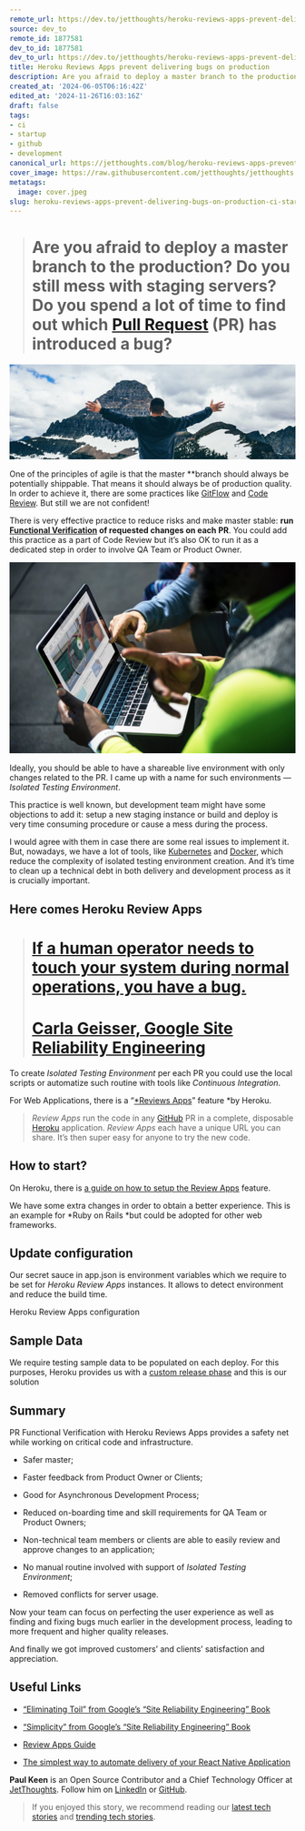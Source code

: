 ```yaml
---
remote_url: https://dev.to/jetthoughts/heroku-reviews-apps-prevent-delivering-bugs-on-production-jfb
source: dev_to
remote_id: 1877581
dev_to_id: 1877581
dev_to_url: https://dev.to/jetthoughts/heroku-reviews-apps-prevent-delivering-bugs-on-production-jfb
title: Heroku Reviews Apps prevent delivering bugs on production
description: Are you afraid to deploy a master branch to the production? Do you still mess with staging...
created_at: '2024-06-05T06:16:42Z'
edited_at: '2024-11-26T16:03:16Z'
draft: false
tags:
- ci
- startup
- github
- development
canonical_url: https://jetthoughts.com/blog/heroku-reviews-apps-prevent-delivering-bugs-on-production-ci-startup/
cover_image: https://raw.githubusercontent.com/jetthoughts/jetthoughts.github.io/master/content/blog/heroku-reviews-apps-prevent-delivering-bugs-on-production-ci-startup/cover.jpeg
metatags:
  image: cover.jpeg
slug: heroku-reviews-apps-prevent-delivering-bugs-on-production-ci-startup
---
```


> # Are you afraid to deploy a master branch to the production? Do you still mess with staging servers? Do you spend a lot of time to find out which [Pull Request](https://help.github.com/articles/about-pull-requests/) (PR) has introduced a bug?

![Photo by [Terrah Holly](https://unsplash.com/photos/nJjvUZYuLOA?utm_source=unsplash&utm_medium=referral&utm_content=creditCopyText) on [Unsplash](https://unsplash.com/?utm_source=unsplash&utm_medium=referral&utm_content=creditCopyText)](file_0.jpeg)

One of the principles of agile is that the master **branch should always be potentially shippable. That means it should always be of production quality. In order to achieve it, there are some practices like [GitFlow](https://datasift.github.io/gitflow/IntroducingGitFlow.html) and [Code Review](https://github.com/features/code-review/). But still we are not confident!

There is very effective practice to reduce risks and make master stable: **run [Functional Verification](https://en.wikipedia.org/wiki/Functional_verification) of requested changes on each PR**. You could add this practice as a part of Code Review but it’s also OK to run it as a dedicated step in order to involve QA Team or Product Owner.

![Photo by [rawpixel](https://unsplash.com/photos/aX6YUeCtds8?utm_source=unsplash&utm_medium=referral&utm_content=creditCopyText) on [Unsplash](https://unsplash.com/search/photos/testing?utm_source=unsplash&utm_medium=referral&utm_content=creditCopyText)](file_1.jpeg)

Ideally, you should be able to have a shareable live environment with only changes related to the PR. I came up with a name for such environments — *Isolated Testing Environment*.

This practice is well known, but development team might have some objections to add it: setup a new staging instance or build and deploy is very time consuming procedure or cause a mess during the process.

I would agree with them in case there are some real issues to implement it. But, nowadays, we have a lot of tools, like [Kubernetes](https://jtway.co/tagged/kubernetes) and [Docker](https://jtway.co/tagged/docker), which reduce the complexity of isolated testing environment creation. And it’s time to clean up a technical debt in both delivery and development process as it is crucially important.

## Here comes Heroku Review Apps
> # [If a human operator needs to touch your system during normal operations, you have a bug.](https://landing.google.com/sre/book/chapters/eliminating-toil.html)
> # [Carla Geisser, Google Site Reliability Engineering](https://landing.google.com/sre/book/chapters/eliminating-toil.html)

To create *Isolated Testing Environment* per each PR you could use the local scripts or automatize such routine with tools like *Continuous Integration*.

For Web Applications, there is a “[*Reviews Apps](https://devcenter.heroku.com/articles/github-integration-review-apps)” feature *by Heroku.
>  *Review Apps* run the code in any [GitHub](https://github.com) PR in a complete, disposable [Heroku](https://heroku.com) application. *Review Apps* each have a unique URL you can share. It’s then super easy for anyone to try the new code.

## How to start?

On Heroku, there is [a guide on how to setup the Review Apps](https://devcenter.heroku.com/articles/github-integration-review-apps#setup) feature.

We have some extra changes in order to obtain a better experience. This is an example for *Ruby on Rails *but could be adopted for other web frameworks.

## Update configuration

Our secret sauce in app.json is environment variables which we require to be set for *Heroku Review Apps* instances. It allows to detect environment and reduce the build time.

Heroku Review Apps configuration

## Sample Data

We require testing sample data to be populated on each deploy. For this purposes, Heroku provides us with a [custom release phase](https://devcenter.heroku.com/articles/release-phase#specifying-release-phase-tasks) and this is our solution

## Summary

PR Functional Verification with Heroku Reviews Apps provides a safety net while working on critical code and infrastructure.

* Safer master;

* Faster feedback from Product Owner or Clients;

* Good for Asynchronous Development Process;

* Reduced on-boarding time and skill requirements for QA Team or Product Owners;

* Non-technical team members or clients are able to easily review and approve changes to an application;

* No manual routine involved with support of *Isolated Testing Environment*;

* Removed conflicts for server usage.

Now your team can focus on perfecting the user experience as well as finding and fixing bugs much earlier in the development process, leading to more frequent and higher quality releases.

And finally we got improved customers’ and clients’ satisfaction and appreciation.

## Useful Links

* [“Eliminating Toil” from Google’s “Site Reliability Engineering” Book](https://landing.google.com/sre/book/chapters/eliminating-toil.html)

* [“Simplicity” from Google’s “Site Reliability Engineering” Book](https://landing.google.com/sre/book/chapters/simplicity.html)

* [Review Apps Guide](https://devcenter.heroku.com/articles/github-integration-review-apps)

* [The simplest way to automate delivery of your React Native Application](https://jtway.co/the-simplest-way-to-automate-delivery-of-your-react-native-application-f37f2c71eb1d)

**Paul Keen** is an Open Source Contributor and a Chief Technology Officer at [JetThoughts](https://www.jetthoughts.com). Follow him on [LinkedIn](https://www.linkedin.com/in/paul-keen/) or [GitHub](https://github.com/pftg).
>  If you enjoyed this story, we recommend reading our [latest tech stories](https://jtway.co/latest) and [trending tech stories](https://jtway.co/trending).
